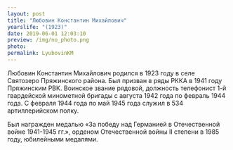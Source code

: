 ```yaml
---
layout: post
title: "Любовин Константин Михайлович"
yearslife: "(1923)"
date: 2019-06-01 12:03:10
preview: /img/no_photo.png
photo:
permalink: LyubovinKM
---
```


Любовин Константин Михайлович родился в 1923 году в селе Святозеро Пряжинского района. Был призван в ряды РККА в 1941 году Пряжинским РВК. Воинское звание рядовой, должность телефонист 1-й гвардейской минометной бригады с августа 1942 года по февраль 1944 года. С февраля 1944 года по май 1945 года служил в 534 артиллерийском полку.

Был награжден медалью «За победу над Германией в Отечественной войне 1941-1945 гг.», орденом Отечественной войны II степени в 1985 году, юбилейными медалями.